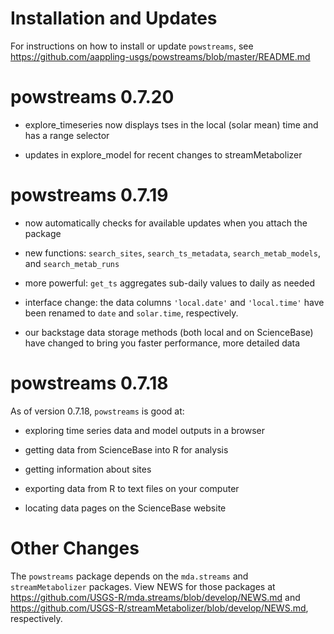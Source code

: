 # Installation and Updates

For instructions on how to install or update `powstreams`, see 
https://github.com/aappling-usgs/powstreams/blob/master/README.md

# powstreams 0.7.20

* explore_timeseries now displays tses in the local (solar mean) time and has a
range selector

* updates in explore_model for recent changes to streamMetabolizer

# powstreams 0.7.19

* now automatically checks for available updates when you attach the package

* new functions: `search_sites`, `search_ts_metadata`, `search_metab_models`, 
and `search_metab_runs`

* more powerful: `get_ts` aggregates sub-daily values to daily as needed

* interface change: the data columns `'local.date'` and `'local.time'` have been
renamed to `date` and `solar.time`, respectively.

* our backstage data storage methods (both local and on ScienceBase) have 
changed to bring you faster performance, more detailed data


# powstreams 0.7.18

As of version 0.7.18, `powstreams` is good at:

* exploring time series data and model outputs in a browser

* getting data from ScienceBase into R for analysis

* getting information about sites

* exporting data from R to text files on your computer

* locating data pages on the ScienceBase website



# Other Changes

The `powstreams` package depends on the `mda.streams` and `streamMetabolizer` 
packages. View NEWS for those packages at 
https://github.com/USGS-R/mda.streams/blob/develop/NEWS.md and 
https://github.com/USGS-R/streamMetabolizer/blob/develop/NEWS.md, respectively.